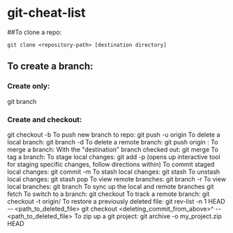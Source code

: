 git-cheat-list
==============

##To clone a repo:

```text
git clone <repository-path> [destination directory]
```

## To create a branch:

### Create only:

git branch <branch-name>

### Create and checkout:
git checkout -b <branch-name>
To push new branch to repo:
git push -u origin <branch-name>
To delete a local branch:
git branch -d <branch-name>
To delete a remote branch:
git push origin :<branch-name>
To merge a branch:
With the "destination" branch checked out:
git merge <branch-to-merge-in>
To tag a branch:
To stage local changes:
git add -p
(opens up interactive tool for staging specific changes, follow directions within)
To commit staged local changes:
git commit -m <commit message>
To stash local changes:
git stash
To unstash local changes:
git stash pop
To view remote branches:
git branch -r
To view local branches:
git branch
To sync up the local and remote branches
git fetch
To switch to a branch:
git checkout <branch-name>
To track a remote branch:
git checkout -t origin/<branch-name>
To restore a previously deleted file:
git rev-list -n 1 HEAD -- <path_to_deleted_file>
git checkout <deleting_commit_from_above>^ -- <path_to_deleted_file>
To zip up a git project:
git archive -o my_project.zip HEAD

